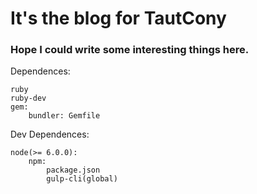 # It's the blog for TautCony

### Hope I could write some interesting things here.

Dependences:

    ruby
    ruby-dev
    gem:
        bundler: Gemfile

Dev Dependences:

    node(>= 6.0.0):
        npm:
            package.json
            gulp-cli(global)
